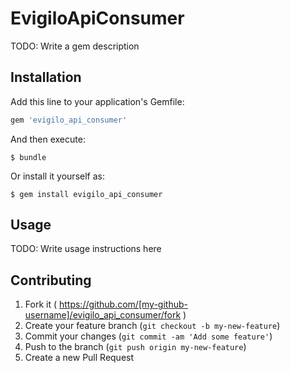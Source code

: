 # EvigiloApiConsumer

TODO: Write a gem description

## Installation

Add this line to your application's Gemfile:

```ruby
gem 'evigilo_api_consumer'
```

And then execute:

    $ bundle

Or install it yourself as:

    $ gem install evigilo_api_consumer

## Usage

TODO: Write usage instructions here

## Contributing

1. Fork it ( https://github.com/[my-github-username]/evigilo_api_consumer/fork )
2. Create your feature branch (`git checkout -b my-new-feature`)
3. Commit your changes (`git commit -am 'Add some feature'`)
4. Push to the branch (`git push origin my-new-feature`)
5. Create a new Pull Request
